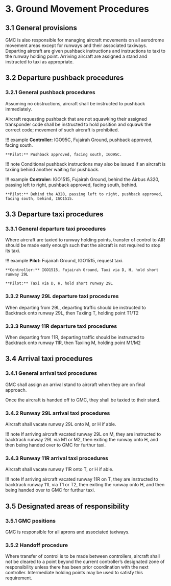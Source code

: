 # 3. Ground Movement Procedures
## 3.1 General provisions
GMC is also responsible for managing aircraft movements on all aerodrome movement areas except for runways and their associated taxiways. Departing aircraft are given pushback instructions and instructions to taxi to the runway holding point. Arriving aircraft are assigned a stand and instructed to taxi as appropriate.

## 3.2 Departure pushback procedures
### 3.2.1 General pushback procedures
Assuming no obstructions, aircraft shall be instructed to pushback immediately.

Aircraft requesting pushback that are not squawking their assigned transponder code shall be instructed to hold position and squawk the correct code; movement of such aircraft is prohibited.

!!! example
    **Controller:** IGO95C, Fujairah Ground, pushback approved, facing south.

    **Pilot:** Pushback approved, facing south, IGO95C.

!!! note
    Conditional pushback instructions may also be issued if an aircraft is taxiing behind another waiting for pushback.

!!! example
    **Controler:** IGO1515, Fujairah Ground, behind the Airbus A320, passing left to right, pushback approved, facing south, behind.

    **Pilot:** Behind the A320, passing left to right, pushback approved, facing south, behind, IGO1515.
    
## 3.3 Departure taxi procedures
### 3.3.1 General departure taxi procedures
Where aircraft are taxied to runway holding points, transfer of control to AIR should be made early enough such that the aircraft is not required to stop its taxi.

!!! example
    **Pilot:** Fujairah Ground, IGO1515, request taxi.

    **Controller:** IGO1515, Fujairah Ground, Taxi via D, H, hold short runway 29L

    **Pilot:** Taxi via D, H, hold short runway 29L

### 3.3.2 Runway 29L departure taxi procedures
When departing from 29L, departing traffic should be instructed to Backtrack onto runway 29L, then Taxiing T, holding point T1/T2

### 3.3.3 Runway 11R departure taxi procedures
When departing from 11R, departing traffic should be instructed to Backtrack onto runway 11R, then Taxiing M, holding point M1/M2

## 3.4 Arrival taxi procedures
### 3.4.1 General arrival taxi procedures
GMC shall assign an arrival stand to aircraft when they are on final approach.

Once the aircraft is handed off to GMC, they shall be taxied to their stand.

### 3.4.2 Runway 29L arrival taxi procedures
Aircraft shall vacate runway 29L onto M, or H if able.

!!! note
    If arriving aircraft vacated runway 29L on M, they are instructed to backtrack runway 29L via M1 or M2, then exiting the runway onto H, and then being handed over to GMC for furthur taxi.
### 3.4.3 Runway 11R arrival taxi procedures
Aircraft shall vacate runway 11R onto T, or H if able.

!!! note
    If arriving aircraft vacated runway 11R on T, they are instructed to backtrack runway 11L via T1 or T2, then exiting the runway onto H, and then being handed over to GMC for furthur taxi.

## 3.5 Designated areas of responsibility
### 3.5.1 GMC positions
GMC is responsible for all aprons and associated taxiways.

### 3.5.2 Handoff procedure
Where transfer of control is to be made between controllers, aircraft shall not be cleared to a point beyond the current controller’s designated zone of responsibility unless there has been prior coordination with the next controller. Intermediate holding points may be used to satisfy this requirement.

